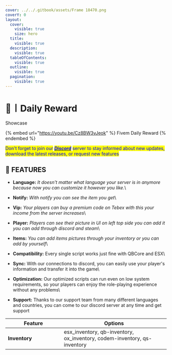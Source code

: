 ```yaml
---
cover: ../../.gitbook/assets/Frame 18470.png
coverY: 0
layout:
  cover:
    visible: true
    size: hero
  title:
    visible: true
  description:
    visible: true
  tableOfContents:
    visible: true
  outline:
    visible: true
  pagination:
    visible: true
---
```


# 🎁〡Daily Reward

Showcase

{% embed url="https://youtu.be/Cz8BW3vJeok" %}
Fivem Daily Reward
{% endembed %}

<mark style="color:blue;">Don't forget to join our</mark> [_<mark style="color:blue;">**Discord**</mark>_](https://discord.gg/8zhnDMMfNk) <mark style="color:blue;">server to stay informed about new updates, download the latest releases, or request new features</mark>

## 💎 **FEATURES**

* **Language:** _It doesn't matter what language your server is in anymore because now you can customize it however you like._\

* **Notify:** _With notify you can see the item you get_\

* **Vip:** _Your players can buy a premium code on Tebex with this your income from the server increases_\

* **Player:** _Players can see their picture in UI on left top side you can add it you can add through discord and steam_\

* **Items:** _You can add items pictures through your inventory or you can add by yourself_\

* **Compatibility:** Every single script works just fine with QBCore and ESX\

* **Sync:** With our connections to discord, you can easily use your player's information and transfer it into the game\

* **Optimization:** Our optimized scripts can run even on low system requirements, so your players can enjoy the role-playing experience without any problems\

* **Support:** Thanks to our support team from many different languages and countries, you can come to our discord server at any time and get support

<table><thead><tr><th width="159">Feature</th><th>Options</th></tr></thead><tbody><tr><td><strong>Inventory</strong></td><td>esx_inventory, qb-inventory, ox_inventory, codem-inventory, qs-inventory</td></tr></tbody></table>
